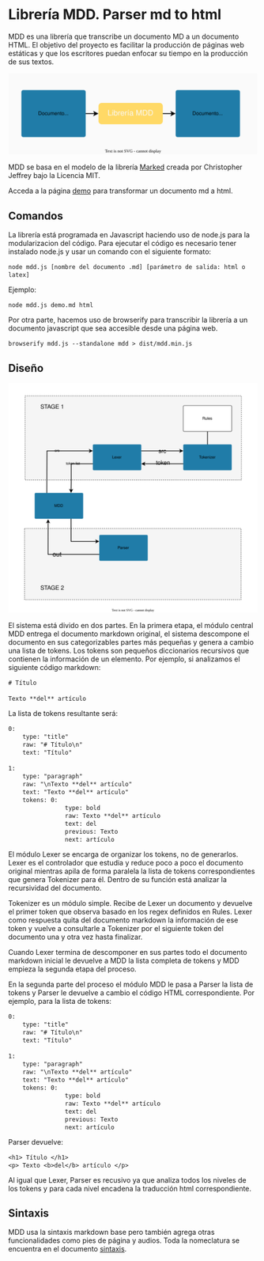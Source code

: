 # Librería MDD. Parser md to html

MDD es una librería que transcribe un documento MD a un documento HTML. El objetivo del proyecto es facilitar la producción de páginas web estáticas y que los escritores puedan enfocar su tiempo en la producción de sus textos. 

![Librería MDD](images/mdd.svg)

MDD se basa en el modelo de la librería [Marked](https://github.com/markedjs/marked) creada por Christopher Jeffrey bajo la Licencia MIT.

Acceda a la página [demo](/demo/mdd.html) para transformar un documento md a html.

## Comandos

La librería está programada en Javascript haciendo uso de node.js para la modularizacion del código. Para ejecutar el código es necesario tener instalado node.js y usar un comando con el siguiente formato:

```
node mdd.js [nombre del documento .md] [parámetro de salida: html o latex]
```  

Ejemplo:

```
node mdd.js demo.md html
```

Por otra parte, hacemos uso de browserify para transcribir la librería a un documento javascript que sea accesible desde una página web. 

```
browserify mdd.js --standalone mdd > dist/mdd.min.js
```

## Diseño

![Diseño](images/design.svg)

El sistema está divido en dos partes. En la primera etapa, el módulo central MDD entrega el documento markdown original, el sistema descompone el documento en sus categorizables partes más pequeñas y genera a cambio una lista de tokens. Los tokens son pequeños diccionarios recursivos que contienen la información de un elemento. Por ejemplo, si analizamos el siguiente código markdown:

```
# Título

Texto **del** artículo
```

La lista de tokens resultante será:

```
0:
    type: "title"
    raw: "# Título\n"
    text: "Título"
    
1: 
    type: "paragraph"
    raw: "\nTexto **del** artículo"
    text: "Texto **del** artículo"
    tokens: 0: 
                type: bold
                raw: Texto **del** artículo
                text: del
                previous: Texto
                next: artículo
```

El módulo Lexer se encarga de organizar los tokens, no de generarlos. Lexer es el controlador que estudia y reduce poco a poco el documento original mientras apila de forma paralela la lista de tokens correspondientes que genera Tokenizer para él. Dentro de su función está analizar la recursividad del documento.

Tokenizer es un módulo simple. Recibe de Lexer un documento y devuelve el primer token que observa basado en los regex definidos en Rules. Lexer como respuesta quita del documento markdown la información de ese token y vuelve a consultarle a Tokenizer por el siguiente token del documento una y otra vez hasta finalizar.

Cuando Lexer termina de descomponer en sus partes todo el documento markdown inicial le devuelve a MDD la lista completa de tokens y MDD empieza la segunda etapa del proceso. 

En la segunda parte del proceso el módulo MDD le pasa a Parser la lista de tokens y Parser le devuelve a cambio el código HTML correspondiente. Por ejemplo, para la lista de tokens:

```
0:
    type: "title"
    raw: "# Título\n"
    text: "Título"
    
1: 
    type: "paragraph"
    raw: "\nTexto **del** artículo"
    text: "Texto **del** artículo"
    tokens: 0: 
                type: bold
                raw: Texto **del** artículo
                text: del
                previous: Texto
                next: artículo
```

Parser devuelve:

```
<h1> Título </h1>
<p> Texto <b>del</b> artículo </p>
```

Al igual que Lexer, Parser es recusivo ya que analiza todos los niveles de los tokens y para cada nivel encadena la traducción html correspondiente. 

## Sintaxis

MDD usa la sintaxis markdown base pero también agrega otras funcionalidades como pies de página y audios. Toda la nomeclatura se encuentra en el documento [sintaxis](syntax.md).